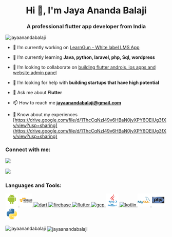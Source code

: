 <h1 align="center">Hi 👋, I'm Jaya Ananda Balaji</h1>
<h3 align="center">A professional flutter app developer from India</h3>

<p align="left"> <img src="https://komarev.com/ghpvc/?username=jayaanandabalaji&label=Profile%20views&color=0e75b6&style=flat" alt="jayaanandabalaji" /> </p>

- 🔭 I’m currently working on [LearnGun - White label LMS App](https://play.google.com/store/apps/details?id=com.learngun.courses)

- 🌱 I’m currently learning **Java, python, laravel, php, Sql, wordpress**

- 👯 I’m looking to collaborate on [building flutter androis, ios apps and website admin panel](https://www.fiverr.com/balajikannan03)

- 🤝 I’m looking for help with **building startups that have high potential**

- 💬 Ask me about **Flutter**

- 📫 How to reach me **jayaanandabalaji@gmail.com**

- 📄 Know about my experiences [https://drive.google.com/file/d/1ThcCqNzI49v6HBaN0jyXPY6OElUg3fXv/view?usp=sharing](https://drive.google.com/file/d/1ThcCqNzI49v6HBaN0jyXPY6OElUg3fXv/view?usp=sharing)

<h3 align="left">Connect with me:</h3>

<a href="https://www.fiverr.com/balajikannan03" target="_blank"><img src="https://logos-world.net/wp-content/uploads/2020/12/Fiverr-Logo-2020-present.png" height="100"></a>
<p align="left">
</p>

<a href="https://wa.me/919444036945" target="_blank"><img src="https://lh3.googleusercontent.com/pw/AM-JKLX1QAb07Ww16dcpV-zgqGPsXFcI7nEbLp3grXXLxfu-pKKkWtowzRQokpHyDph9EEQ4OKo99__2unru5q9MqNhqnfqW-er7180gpL36afCRR1dLTk7tx0rpA0NVobO3FDmCA_31NYwznnEvPu7TuYI=w150-h50-no?authuser=0" ></a>
<p align="left">
</p>

<h3 align="left">Languages and Tools:</h3>
<p align="left"> <a href="https://developer.android.com" target="_blank" rel="noreferrer"> <img src="https://raw.githubusercontent.com/devicons/devicon/master/icons/android/android-original-wordmark.svg" alt="android" width="40" height="40"/> </a> <a href="https://aws.amazon.com" target="_blank" rel="noreferrer"> <img src="https://raw.githubusercontent.com/devicons/devicon/master/icons/amazonwebservices/amazonwebservices-original-wordmark.svg" alt="aws" width="40" height="40"/> </a> <a href="https://dart.dev" target="_blank" rel="noreferrer"> <img src="https://www.vectorlogo.zone/logos/dartlang/dartlang-icon.svg" alt="dart" width="40" height="40"/> </a> <a href="https://firebase.google.com/" target="_blank" rel="noreferrer"> <img src="https://www.vectorlogo.zone/logos/firebase/firebase-icon.svg" alt="firebase" width="40" height="40"/> </a> <a href="https://flutter.dev" target="_blank" rel="noreferrer"> <img src="https://www.vectorlogo.zone/logos/flutterio/flutterio-icon.svg" alt="flutter" width="40" height="40"/> </a> <a href="https://cloud.google.com" target="_blank" rel="noreferrer"> <img src="https://www.vectorlogo.zone/logos/google_cloud/google_cloud-icon.svg" alt="gcp" width="40" height="40"/> </a> <a href="https://www.java.com" target="_blank" rel="noreferrer"> <img src="https://raw.githubusercontent.com/devicons/devicon/master/icons/java/java-original.svg" alt="java" width="40" height="40"/> </a> <a href="https://kotlinlang.org" target="_blank" rel="noreferrer"> <img src="https://www.vectorlogo.zone/logos/kotlinlang/kotlinlang-icon.svg" alt="kotlin" width="40" height="40"/> </a> <a href="https://www.mysql.com/" target="_blank" rel="noreferrer"> <img src="https://raw.githubusercontent.com/devicons/devicon/master/icons/mysql/mysql-original-wordmark.svg" alt="mysql" width="40" height="40"/> </a> <a href="https://www.php.net" target="_blank" rel="noreferrer"> <img src="https://raw.githubusercontent.com/devicons/devicon/master/icons/php/php-original.svg" alt="php" width="40" height="40"/> </a> <a href="https://www.python.org" target="_blank" rel="noreferrer"> <img src="https://raw.githubusercontent.com/devicons/devicon/master/icons/python/python-original.svg" alt="python" width="40" height="40"/> </a> </p>

<p><img align="left" src="https://github-readme-stats.vercel.app/api/top-langs?username=jayaanandabalaji&show_icons=true&locale=en&layout=compact" alt="jayaanandabalaji" /></p>

<p>&nbsp;<img align="center" src="https://github-readme-stats.vercel.app/api?username=jayaanandabalaji&show_icons=true&locale=en" alt="jayaanandabalaji" /></p>
